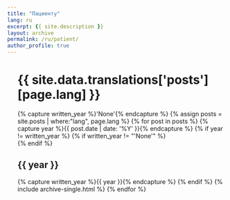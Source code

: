 ```yaml
---
title: "Пациенту"
lang: ru
excerpt: {{ site.description }}
layout: archive
permalink: /ru/patient/
author_profile: true
---
```


<ul>
  <h1>{{ site.data.translations['posts'][page.lang] }}</h1>
  {% capture written_year %}'None'{% endcapture %}
  {% assign posts = site.posts | where:"lang", page.lang %}
  {% for post in posts %}
    {% capture year %}{{ post.date | date: '%Y' }}{% endcapture %}
    {% if year != written_year %}
      {% if written_year != "'None'" %}<br>{% endif %}
      <h2 id="{{ year | slugify }}" class="archive__subtitle">{{ year }}</h2>
      {% capture written_year %}{{ year }}{% endcapture %}
    {% endif %}
    {% include archive-single.html %}
  {% endfor %}
</ul>
